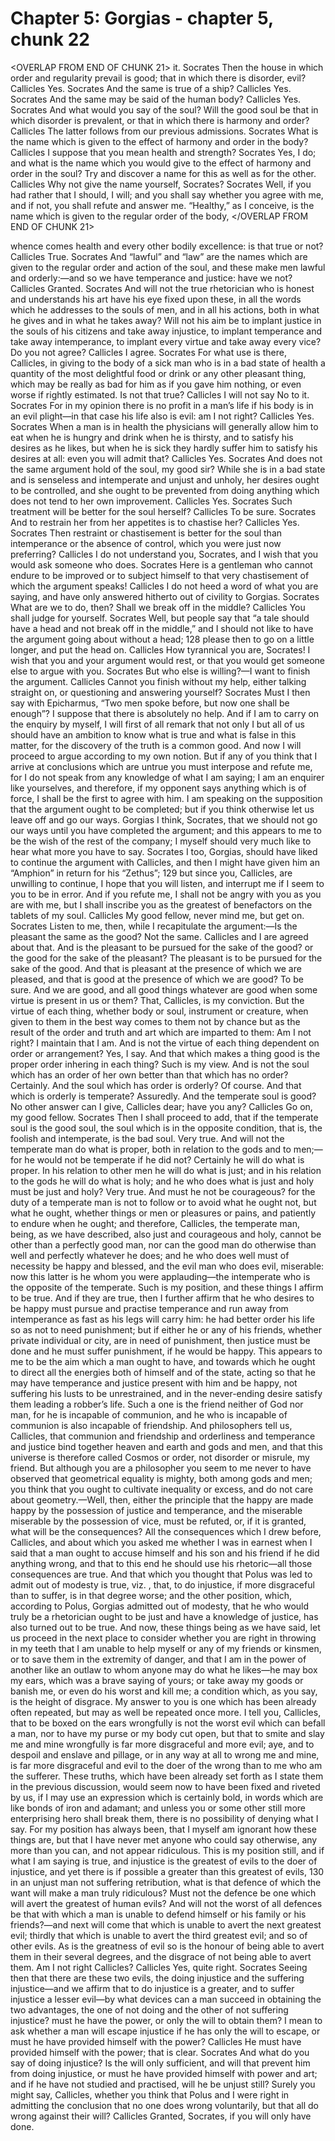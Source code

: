 # Chapter 5: Gorgias - chapter 5, chunk 22

<OVERLAP FROM END OF CHUNK 21>
it. Socrates Then the house in which order and regularity prevail is good; that in which there is disorder, evil? Callicles Yes. Socrates And the same is true of a ship? Callicles Yes. Socrates And the same may be said of the human body? Callicles Yes. Socrates And what would you say of the soul? Will the good soul be that in which disorder is prevalent, or that in which there is harmony and order? Callicles The latter follows from our previous admissions. Socrates What is the name which is given to the effect of harmony and order in the body? Callicles I suppose that you mean health and strength? Socrates Yes, I do; and what is the name which you would give to the effect of harmony and order in the soul? Try and discover a name for this as well as for the other. Callicles Why not give the name yourself, Socrates? Socrates Well, if you had rather that I should, I will; and you shall say whether you agree with me, and if not, you shall refute and answer me. “Healthy,” as I conceive, is the name which is given to the regular order of the body,
</OVERLAP FROM END OF CHUNK 21>

whence comes health and every other bodily excellence: is that true or not? Callicles True. Socrates And “lawful” and “law” are the names which are given to the regular order and action of the soul, and these make men lawful and orderly:⁠—and so we have temperance and justice: have we not? Callicles Granted. Socrates And will not the true rhetorician who is honest and understands his art have his eye fixed upon these, in all the words which he addresses to the souls of men, and in all his actions, both in what he gives and in what he takes away? Will not his aim be to implant justice in the souls of his citizens and take away injustice, to implant temperance and take away intemperance, to implant every virtue and take away every vice? Do you not agree? Callicles I agree. Socrates For what use is there, Callicles, in giving to the body of a sick man who is in a bad state of health a quantity of the most delightful food or drink or any other pleasant thing, which may be really as bad for him as if you gave him nothing, or even worse if rightly estimated. Is not that true? Callicles I will not say No to it. Socrates For in my opinion there is no profit in a man’s life if his body is in an evil plight⁠—in that case his life also is evil: am I not right? Callicles Yes. Socrates When a man is in health the physicians will generally allow him to eat when he is hungry and drink when he is thirsty, and to satisfy his desires as he likes, but when he is sick they hardly suffer him to satisfy his desires at all: even you will admit that? Callicles Yes. Socrates And does not the same argument hold of the soul, my good sir? While she is in a bad state and is senseless and intemperate and unjust and unholy, her desires ought to be controlled, and she ought to be prevented from doing anything which does not tend to her own improvement. Callicles Yes. Socrates Such treatment will be better for the soul herself? Callicles To be sure. Socrates And to restrain her from her appetites is to chastise her? Callicles Yes. Socrates Then restraint or chastisement is better for the soul than intemperance or the absence of control, which you were just now preferring? Callicles I do not understand you, Socrates, and I wish that you would ask someone who does. Socrates Here is a gentleman who cannot endure to be improved or to subject himself to that very chastisement of which the argument speaks! Callicles I do not heed a word of what you are saying, and have only answered hitherto out of civility to Gorgias. Socrates What are we to do, then? Shall we break off in the middle? Callicles You shall judge for yourself. Socrates Well, but people say that “a tale should have a head and not break off in the middle,” and I should not like to have the argument going about without a head; 128 please then to go on a little longer, and put the head on. Callicles How tyrannical you are, Socrates! I wish that you and your argument would rest, or that you would get someone else to argue with you. Socrates But who else is willing?⁠—I want to finish the argument. Callicles Cannot you finish without my help, either talking straight on, or questioning and answering yourself? Socrates Must I then say with Epicharmus, “Two men spoke before, but now one shall be enough”? I suppose that there is absolutely no help. And if I am to carry on the enquiry by myself, I will first of all remark that not only I but all of us should have an ambition to know what is true and what is false in this matter, for the discovery of the truth is a common good. And now I will proceed to argue according to my own notion. But if any of you think that I arrive at conclusions which are untrue you must interpose and refute me, for I do not speak from any knowledge of what I am saying; I am an enquirer like yourselves, and therefore, if my opponent says anything which is of force, I shall be the first to agree with him. I am speaking on the supposition that the argument ought to be completed; but if you think otherwise let us leave off and go our ways. Gorgias I think, Socrates, that we should not go our ways until you have completed the argument; and this appears to me to be the wish of the rest of the company; I myself should very much like to hear what more you have to say. Socrates I too, Gorgias, should have liked to continue the argument with Callicles, and then I might have given him an “Amphion” in return for his “Zethus”; 129 but since you, Callicles, are unwilling to continue, I hope that you will listen, and interrupt me if I seem to you to be in error. And if you refute me, I shall not be angry with you as you are with me, but I shall inscribe you as the greatest of benefactors on the tablets of my soul. Callicles My good fellow, never mind me, but get on. Socrates Listen to me, then, while I recapitulate the argument:⁠—Is the pleasant the same as the good? Not the same. Callicles and I are agreed about that. And is the pleasant to be pursued for the sake of the good? or the good for the sake of the pleasant? The pleasant is to be pursued for the sake of the good. And that is pleasant at the presence of which we are pleased, and that is good at the presence of which we are good? To be sure. And we are good, and all good things whatever are good when some virtue is present in us or them? That, Callicles, is my conviction. But the virtue of each thing, whether body or soul, instrument or creature, when given to them in the best way comes to them not by chance but as the result of the order and truth and art which are imparted to them: Am I not right? I maintain that I am. And is not the virtue of each thing dependent on order or arrangement? Yes, I say. And that which makes a thing good is the proper order inhering in each thing? Such is my view. And is not the soul which has an order of her own better than that which has no order? Certainly. And the soul which has order is orderly? Of course. And that which is orderly is temperate? Assuredly. And the temperate soul is good? No other answer can I give, Callicles dear; have you any? Callicles Go on, my good fellow. Socrates Then I shall proceed to add, that if the temperate soul is the good soul, the soul which is in the opposite condition, that is, the foolish and intemperate, is the bad soul. Very true. And will not the temperate man do what is proper, both in relation to the gods and to men;⁠—for he would not be temperate if he did not? Certainly he will do what is proper. In his relation to other men he will do what is just; and in his relation to the gods he will do what is holy; and he who does what is just and holy must be just and holy? Very true. And must he not be courageous? for the duty of a temperate man is not to follow or to avoid what he ought not, but what he ought, whether things or men or pleasures or pains, and patiently to endure when he ought; and therefore, Callicles, the temperate man, being, as we have described, also just and courageous and holy, cannot be other than a perfectly good man, nor can the good man do otherwise than well and perfectly whatever he does; and he who does well must of necessity be happy and blessed, and the evil man who does evil, miserable: now this latter is he whom you were applauding⁠—the intemperate who is the opposite of the temperate. Such is my position, and these things I affirm to be true. And if they are true, then I further affirm that he who desires to be happy must pursue and practise temperance and run away from intemperance as fast as his legs will carry him: he had better order his life so as not to need punishment; but if either he or any of his friends, whether private individual or city, are in need of punishment, then justice must be done and he must suffer punishment, if he would be happy. This appears to me to be the aim which a man ought to have, and towards which he ought to direct all the energies both of himself and of the state, acting so that he may have temperance and justice present with him and be happy, not suffering his lusts to be unrestrained, and in the never-ending desire satisfy them leading a robber’s life. Such a one is the friend neither of God nor man, for he is incapable of communion, and he who is incapable of communion is also incapable of friendship. And philosophers tell us, Callicles, that communion and friendship and orderliness and temperance and justice bind together heaven and earth and gods and men, and that this universe is therefore called Cosmos or order, not disorder or misrule, my friend. But although you are a philosopher you seem to me never to have observed that geometrical equality is mighty, both among gods and men; you think that you ought to cultivate inequality or excess, and do not care about geometry.⁠—Well, then, either the principle that the happy are made happy by the possession of justice and temperance, and the miserable miserable by the possession of vice, must be refuted, or, if it is granted, what will be the consequences? All the consequences which I drew before, Callicles, and about which you asked me whether I was in earnest when I said that a man ought to accuse himself and his son and his friend if he did anything wrong, and that to this end he should use his rhetoric⁠—all those consequences are true. And that which you thought that Polus was led to admit out of modesty is true, viz. , that, to do injustice, if more disgraceful than to suffer, is in that degree worse; and the other position, which, according to Polus, Gorgias admitted out of modesty, that he who would truly be a rhetorician ought to be just and have a knowledge of justice, has also turned out to be true. And now, these things being as we have said, let us proceed in the next place to consider whether you are right in throwing in my teeth that I am unable to help myself or any of my friends or kinsmen, or to save them in the extremity of danger, and that I am in the power of another like an outlaw to whom anyone may do what he likes⁠—he may box my ears, which was a brave saying of yours; or take away my goods or banish me, or even do his worst and kill me; a condition which, as you say, is the height of disgrace. My answer to you is one which has been already often repeated, but may as well be repeated once more. I tell you, Callicles, that to be boxed on the ears wrongfully is not the worst evil which can befall a man, nor to have my purse or my body cut open, but that to smite and slay me and mine wrongfully is far more disgraceful and more evil; aye, and to despoil and enslave and pillage, or in any way at all to wrong me and mine, is far more disgraceful and evil to the doer of the wrong than to me who am the sufferer. These truths, which have been already set forth as I state them in the previous discussion, would seem now to have been fixed and riveted by us, if I may use an expression which is certainly bold, in words which are like bonds of iron and adamant; and unless you or some other still more enterprising hero shall break them, there is no possibility of denying what I say. For my position has always been, that I myself am ignorant how these things are, but that I have never met anyone who could say otherwise, any more than you can, and not appear ridiculous. This is my position still, and if what I am saying is true, and injustice is the greatest of evils to the doer of injustice, and yet there is if possible a greater than this greatest of evils, 130 in an unjust man not suffering retribution, what is that defence of which the want will make a man truly ridiculous? Must not the defence be one which will avert the greatest of human evils? And will not the worst of all defences be that with which a man is unable to defend himself or his family or his friends?⁠—and next will come that which is unable to avert the next greatest evil; thirdly that which is unable to avert the third greatest evil; and so of other evils. As is the greatness of evil so is the honour of being able to avert them in their several degrees, and the disgrace of not being able to avert them. Am I not right Callicles? Callicles Yes, quite right. Socrates Seeing then that there are these two evils, the doing injustice and the suffering injustice⁠—and we affirm that to do injustice is a greater, and to suffer injustice a lesser evil⁠—by what devices can a man succeed in obtaining the two advantages, the one of not doing and the other of not suffering injustice? must he have the power, or only the will to obtain them? I mean to ask whether a man will escape injustice if he has only the will to escape, or must he have provided himself with the power? Callicles He must have provided himself with the power; that is clear. Socrates And what do you say of doing injustice? Is the will only sufficient, and will that prevent him from doing injustice, or must he have provided himself with power and art; and if he have not studied and practised, will he be unjust still? Surely you might say, Callicles, whether you think that Polus and I were right in admitting the conclusion that no one does wrong voluntarily, but that all do wrong against their will? Callicles Granted, Socrates, if you will only have done.